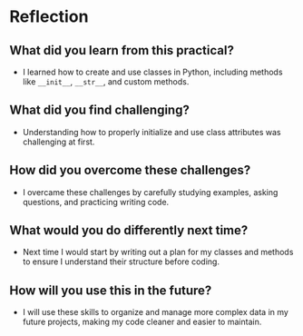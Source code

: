 # Reflection

## What did you learn from this practical?

- I learned how to create and use classes in Python, including methods like `__init__`, `__str__`, and custom methods.

## What did you find challenging?

- Understanding how to properly initialize and use class attributes was challenging at first.

## How did you overcome these challenges?

- I overcame these challenges by carefully studying examples, asking questions, and practicing writing code.

## What would you do differently next time?

- Next time I would start by writing out a plan for my classes and methods to ensure I understand their structure before coding.

## How will you use this in the future?

- I will use these skills to organize and manage more complex data in my future projects, making my code cleaner and easier to maintain.

